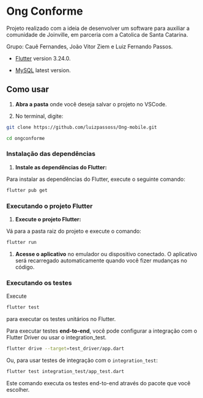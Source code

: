 # Ong Conforme

Projeto realizado com a ideia de desenvolver um software para auxiliar a comunidade de Joinville, em parceria com a Catolica de Santa Catarina.

Grupo: Cauê Fernandes, João Vitor Ziem e Luiz Fernando Passos.

- [Flutter](https://github.com/flutter/flutter) version 3.24.0.
  
- [MySQL](https://www.mysql.com/) latest version.

  
## Como usar 

1. **Abra a pasta** onde você deseja salvar o projeto no VSCode.

2. No terminal, digite:

```bash
git clone https://github.com/luizpassoss/Ong-mobile.git
```
```bash
cd ongconforme
```

### Instalação das dependências

1.  **Instale as dependências do Flutter:**

Para instalar as dependências do Flutter, execute o seguinte comando:

```bash
flutter pub get
```

### Executando o projeto Flutter

1.  **Execute o projeto Flutter:**

Vá para a pasta raiz do projeto e execute o comando:

```bash
flutter run
```

1.  **Acesse o aplicativo** no emulador ou dispositivo conectado. O aplicativo será recarregado automaticamente quando você fizer mudanças no código.

### Executando os testes

Execute
```bash 
flutter test
```
para executar os testes unitários no Flutter.

Para executar testes **end-to-end**, você pode configurar a integração com o Flutter Driver ou usar o integration_test.


```bash 
flutter drive --target=test_driver/app.dart
```

Ou, para usar testes de integração com o `integration_test`:

```bash
flutter test integration_test/app_test.dart
```

Este comando executa os testes end-to-end através do pacote que você escolher.
